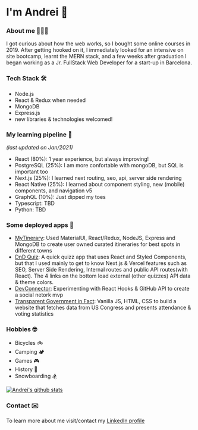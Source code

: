 # I'm Andrei 👋 

### About me 👨🏻‍💻

I got curious about how the web works, so I bought some online courses in 2019. After getting hooked on it, I immediately looked for an intensive on site bootcamp, learnt the MERN stack, and a few weeks after graduation I began working as a Jr. FullStack Web Developer for a start-up in Barcelona.

### Tech Stack 🛠
- Node.js
- React & Redux when needed
- MongoDB 
- Express.js
- new libraries & technologies welcomed!

### My learning pipeline 🌱
*(last updated on Jan/2021)*
- React (80%): 1 year experience, but always improving!
- PostgreSQL (25%): I am more confortable with mongoDB, but SQL is important too
- Next.js (25%): I learned next routing, seo, api, server side rendering
- React Native (25%): I learned about component styling, new (mobile) components, and navigation v5
- GraphQL (10%): Just dipped my toes
- Typescript: TBD
- Python: TBD

### Some deployed apps 🚀
- [MyTinerary](https://mytinerary-ac.herokuapp.com/): Used MaterialUI, React/Redux, NodeJS, Express and MongoDB to create user owned curated itineraries for best spots in different towns
- [DnD Quiz](https://dnd-quiz.andrei-ce.vercel.app/): A quick quizz app that uses React and Styled Components, but that I used mainly to get to know Next.js & Vercel features such as SEO, Server Side Rendering, Internal routes and public API routes(with React). The 4 links on the bottom load external (other quizzes) API data & theme colors.
- [DevConnector](https://devconnector-ac.herokuapp.com/profile/5e74b94cdb8e42859be4567a): Experimenting with React Hooks & GitHub API to create a social netork mvp
- [Transparent Government in Fact](https://andrei-ce.github.io/TGiF/): Vanilla JS, HTML, CSS to build a website that fetches data from US Congress and presents attendance & voting statistics

### Hobbies 🤓
- Bicycles 🚲 
- Camping 🏕
- Games 🎮
- History 📖
- Snowboarding 🏂

[![Andrei's github stats](https://github-readme-stats.vercel.app/api?username=andrei-ce)](https://github.com/andrei-ce/github-readme-stats)

### Contact ✉️
To learn more about me visit/contact my [LinkedIn profile](https://www.linkedin.com/in/andreice/)
